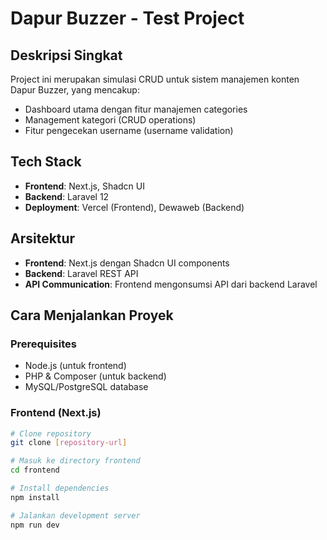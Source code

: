 # Dapur Buzzer - Test Project

## Deskripsi Singkat
Project ini merupakan simulasi CRUD untuk sistem manajemen konten Dapur Buzzer, yang mencakup:
- Dashboard utama dengan fitur manajemen categories
- Management kategori (CRUD operations)
- Fitur pengecekan username (username validation)

## Tech Stack
- **Frontend**: Next.js, Shadcn UI
- **Backend**: Laravel 12
- **Deployment**: Vercel (Frontend), Dewaweb (Backend)

## Arsitektur
- **Frontend**: Next.js dengan Shadcn UI components
- **Backend**: Laravel REST API
- **API Communication**: Frontend mengonsumsi API dari backend Laravel

## Cara Menjalankan Proyek

### Prerequisites
- Node.js (untuk frontend)
- PHP & Composer (untuk backend)
- MySQL/PostgreSQL database

### Frontend (Next.js)
```bash
# Clone repository
git clone [repository-url]

# Masuk ke directory frontend
cd frontend

# Install dependencies
npm install

# Jalankan development server
npm run dev
